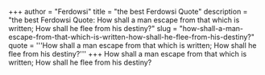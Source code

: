+++
author = "Ferdowsi"
title = "the best Ferdowsi Quote"
description = "the best Ferdowsi Quote: How shall a man escape from that which is written; How shall he flee from his destiny?"
slug = "how-shall-a-man-escape-from-that-which-is-written-how-shall-he-flee-from-his-destiny?"
quote = '''How shall a man escape from that which is written; How shall he flee from his destiny?'''
+++
How shall a man escape from that which is written; How shall he flee from his destiny?
